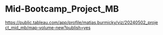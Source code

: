 # Mid-Bootcamp_Project_MB
https://public.tableau.com/app/profile/matias.burmicky/viz/20240502_project_mid_mb/map-volume-new?publish=yes
